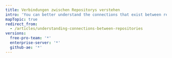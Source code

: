 ```yaml
---
title: Verbindungen zwischen Repositorys verstehen
intro: 'You can better understand the connections that exist between repositories by viewing a repository''s network{% if currentVersion == "free-pro-team@latest" %}, projects that depend on the repository,{% endif %} and its forks.'
mapTopic: true
redirect_from:
  - /articles/understanding-connections-between-repositories
versions:
  free-pro-team: '*'
  enterprise-server: '*'
  github-ae: '*'
---
```


